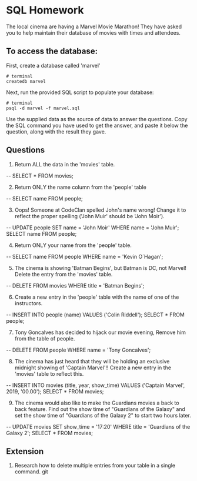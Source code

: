 # SQL Homework

The local cinema are having a Marvel Movie Marathon! They have asked you to help maintain their database of movies with times and attendees.

## To access the database:

First, create a database called 'marvel'

```
# terminal
createdb marvel
```

Next, run the provided SQL script to populate your database:

```
# terminal
psql -d marvel -f marvel.sql
```

Use the supplied data as the source of data to answer the questions. Copy the SQL command you have used to get the answer, and paste it below the question, along with the result they gave.

## Questions

1.  Return ALL the data in the 'movies' table.

-- SELECT * FROM movies;

2.  Return ONLY the name column from the 'people' table

-- SELECT name FROM people;

3.  Oops! Someone at CodeClan spelled John's name wrong! Change it to reflect the proper spelling ('John Muir' should be 'John Moir').

-- UPDATE people SET name = 'John Moir' WHERE name = 'John Muir'; SELECT name FROM people;

4.  Return ONLY your name from the 'people' table.

-- SELECT name FROM people WHERE name = 'Kevin O`Hagan';

5.  The cinema is showing 'Batman Begins', but Batman is DC, not Marvel! Delete the entry from the 'movies' table.

-- DELETE FROM movies WHERE title = 'Batman Begins';

6.  Create a new entry in the 'people' table with the name of one of the instructors.

-- INSERT INTO people (name) VALUES ('Colin Riddell'); SELECT * FROM people;

7.  Tony Goncalves has decided to hijack our movie evening, Remove him from the table of people.

-- DELETE FROM people WHERE name = 'Tony Goncalves';

8.  The cinema has just heard that they will be holding an exclusive midnight showing of 'Captain Marvel'!! Create a new entry in the 'movies' table to reflect this.

-- INSERT INTO movies (title, year, show_time) VALUES ('Captain Marvel', 2019, '00.00'); SELECT * FROM movies;

9.  The cinema would also like to make the Guardians movies a back to back feature. Find out the show time of "Guardians of the Galaxy" and set the show time of "Guardians of the Galaxy 2" to start two hours later.

-- UPDATE movies SET show_time = '17:20' WHERE title = 'Guardians of the Galaxy 2'; SELECT * FROM movies;

## Extension

1.  Research how to delete multiple entries from your table in a single command.
git 
